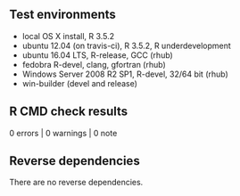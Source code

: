 ## Test environments

* local OS X install, R 3.5.2
* ubuntu 12.04 (on travis-ci), R 3.5.2, R underdevelopment
* ubuntu 16.04 LTS, R-release, GCC (rhub)
* fedobra R-devel, clang, gfortran (rhub)
* Windows Server 2008 R2 SP1, R-devel, 32/64 bit (rhub)
* win-builder (devel and release)

## R CMD check results

0 errors | 0 warnings | 0 note 

## Reverse dependencies

There are no reverse dependencies.
